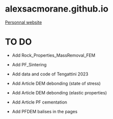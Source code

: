 # alexsacmorane.github.io
[Personnal website](https://alexsacmorane.github.io)

# TO DO
- Add Rock_Properties_MassRemoval_FEM
- Add PF_Sintering

- Add data and code of Tengattini 2023

- Add Article DEM debonding (state of stress)
- Add Article DEM debonding (elastic properties)
- Add Article PF cementation

- Add PFDEM balises in the pages